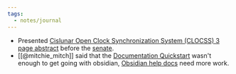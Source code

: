 ```yaml
---
tags:
  - notes/journal
---
```


- Presented [Cislunar Open Clock Synchronization System (CLOCSS) 3 page abstract](../../MoonDAO/projects/lunar-comms/luna-10/Cislunar%20Open%20Clock%20Synchronization%20System%20(CLOCSS)%203%20page%20abstract.md) before the [senate](../../MoonDAO/reference/Glossary/Senate.md).
- [[@mitchie_mitch]] said that the [Documentation Quickstart](../../MoonDAO/docs/Documentation%20Quickstart.md) wasn't enough to get going with obsidian, [Obsidian help docs](../notes/Obsidian%20help%20docs.md) need more work.